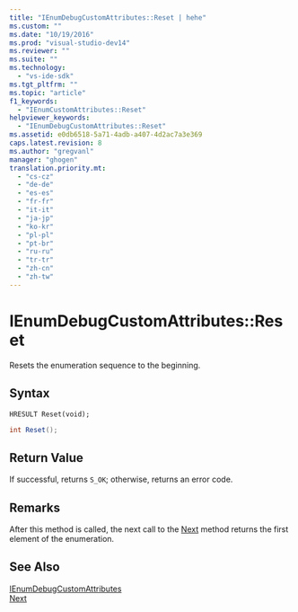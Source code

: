 ```yaml
---
title: "IEnumDebugCustomAttributes::Reset | hehe"
ms.custom: ""
ms.date: "10/19/2016"
ms.prod: "visual-studio-dev14"
ms.reviewer: ""
ms.suite: ""
ms.technology: 
  - "vs-ide-sdk"
ms.tgt_pltfrm: ""
ms.topic: "article"
f1_keywords: 
  - "IEnumCustomAttributes::Reset"
helpviewer_keywords: 
  - "IEnumDebugCustomAttributes::Reset"
ms.assetid: e0db6518-5a71-4adb-a407-4d2ac7a3e369
caps.latest.revision: 8
ms.author: "gregvanl"
manager: "ghogen"
translation.priority.mt: 
  - "cs-cz"
  - "de-de"
  - "es-es"
  - "fr-fr"
  - "it-it"
  - "ja-jp"
  - "ko-kr"
  - "pl-pl"
  - "pt-br"
  - "ru-ru"
  - "tr-tr"
  - "zh-cn"
  - "zh-tw"
---
```

# IEnumDebugCustomAttributes::Reset
Resets the enumeration sequence to the beginning.  
  
## Syntax  
  
```cpp#  
HRESULT Reset(void);  
```  
  
```c#  
int Reset();  
```  
  
## Return Value  
 If successful, returns `S_OK`; otherwise, returns an error code.  
  
## Remarks  
 After this method is called, the next call to the [Next](../extensibility-debugger-reference/ienumdebugcustomattributes--next.md) method returns the first element of the enumeration.  
  
## See Also  
 [IEnumDebugCustomAttributes](../extensibility-debugger-reference/ienumdebugcustomattributes.md)   
 [Next](../extensibility-debugger-reference/ienumdebugcustomattributes--next.md)